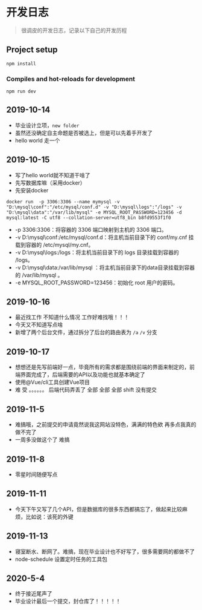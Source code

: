 # 开发日志

> 很调皮的开发日志，记录以下自己的开发历程

## Project setup

```shell
npm install
```

### Compiles and hot-reloads for development

```shell
npm run dev
```

## 2019-10-14

- 毕业设计立项，`new folder`
- 虽然还没确定自主命题是否被选上，但是可以先着手开发了
- hello world 走一个

## 2019-10-15

- 写了hello world就不知道干啥了
- 先写数据库嘛（采用docker）
- 先安装docker

``` shell
docker run  -p 3306:3306 --name mymysql -v "D:\mysql\conf":"/etc/mysql/conf.d" -v "D:\mysql\logs":"/logs" -v "D:\mysql\data":"/var/lib/mysql" -e MYSQL_ROOT_PASSWORD=123456 -d mysql:latest -C utf8 --collation-server=utf8_bin b8fd9553f1f0
```

- -p 3306:3306：将容器的 3306 端口映射到主机的 3306 端口。
- -v D:\mysql\conf:/etc/mysql/conf.d：将主机当前目录下的 conf/my.cnf 挂载到容器的 /etc/mysql/my.cnf。
- -v D:\mysql\logs:/logs：将主机当前目录下的 logs 目录挂载到容器的 /logs。
- -v D:\mysql\data:/var/lib/mysql ：将主机当前目录下的data目录挂载到容器的 /var/lib/mysql 。
- -e MYSQL_ROOT_PASSWORD=123456：初始化 root 用户的密码。

## 2019-10-16

- 最近找工作 不知道什么情况   工作好难找哦！！！
- 今天又不知道写点啥
- 新增了两个后台文件，通过拆分了后台的路由表为  `/a`   `/v` 分支

## 2019-10-17

- 想想还是先写前端好一点，毕竟所有的需求都是围绕前端的界面来制定的，前端界面完成了，后端需要的API以及功能也就基本确定了
- 使用@Vue/cli工具创建Vue项目
- 难  受    。。。。。。        后端代码弄丢了     全部   全部   全部    shift  没有提交

## 2019-11-5

- 难搞哦，之前提交的申请竟然说我这网站没特色，满满的特色欸    再多点我真的做不完了
- 一周多没做这个了   难搞

## 2019-11-8

- 零星时间随便写点

## 2019-11-11

- 今天下午又写了几个API，但是数据库的很多东西都搞忘了，做起来比较麻烦，比如说：该死的外键

## 2019-11-13

- 寝室断水、断网了。难搞，现在毕业设计也不好写了，很多需要网的都做不了
- node-schedule  设置定时任务的工具包

## 2020-5-4

- 终于接近尾声了
- 毕业设计最后一个提交，封仓库了！！！！！

